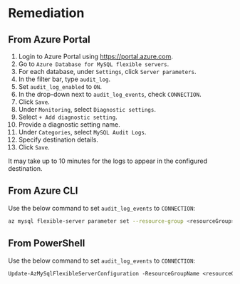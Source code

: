 # Remediation

## From Azure Portal

1. Login to Azure Portal using <https://portal.azure.com>.
2. Go to `Azure Database for MySQL flexible servers`.
3. For each database, under `Settings`, click `Server parameters`.
4. In the filter bar, type `audit_log`.
5. Set `audit_log_enabled` to `ON`.
6. In the drop-down next to `audit_log_events`, check `CONNECTION`.
7. Click `Save`.
8. Under `Monitoring`, select `Diagnostic settings`.
9. Select `+ Add diagnostic setting`.
10. Provide a diagnostic setting name.
11. Under `Categories`, select `MySQL Audit Logs`.
12. Specify destination details.
13. Click `Save`.

It may take up to 10 minutes for the logs to appear in the configured destination.

## From Azure CLI

Use the below command to set `audit_log_events` to `CONNECTION`:

```sh
az mysql flexible-server parameter set --resource-group <resourceGroup> --server-name <serverName> --name audit_log_events --value CONNECTION
```

## From PowerShell

Use the below command to set `audit_log_events` to `CONNECTION`:

```ps
Update-AzMySqlFlexibleServerConfiguration -ResourceGroupName <resourceGroup> -ServerName <serverName> -Name audit_log_events -Value CONNECTION
```
